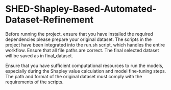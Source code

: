 # SHED-Shapley-Based-Automated-Dataset-Refinement
Before running the project, ensure that you have installed the required dependencies
please prepare your original dataset.
The scripts in the project have been integrated into the run.sh script, which handles the entire workflow. Ensure that all file paths are correct. The final selected dataset will be saved as in final_dataset.

Ensure that you have sufficient computational resources to run the models, especially during the Shapley value calculation and model fine-tuning steps.
The path and format of the original dataset must comply with the requirements of the scripts.
